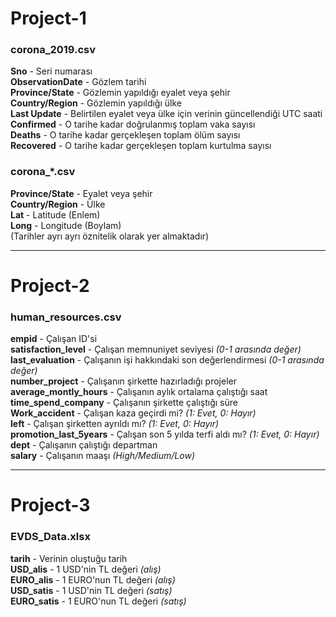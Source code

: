 # Project-1
### corona_2019.csv
**Sno** 		        - Seri numarası <br>
**ObservationDate** - Gözlem tarihi <br>
**Province/State** 	- Gözlemin yapıldığı eyalet veya şehir<br>
**Country/Region** 	- Gözlemin yapıldığı ülke<br>
**Last Update** 	  - Belirtilen eyalet veya ülke için verinin güncellendiği UTC saati<br>
**Confirmed** 	    - O tarihe kadar doğrulanmış toplam vaka sayısı<br>
**Deaths** 		      - O tarihe kadar gerçekleşen toplam ölüm sayısı<br>
**Recovered** 	    - O tarihe kadar gerçekleşen toplam kurtulma sayısı<br>

### corona_*.csv 
**Province/State** 	- Eyalet veya şehir <br>
**Country/Region** 	- Ülke<br>
**Lat** 		        - Latitude (Enlem)<br>
**Long** 		        - Longitude (Boylam)<br>
(Tarihler ayrı ayrı öznitelik olarak yer almaktadır)

---

# Project-2
### human_resources.csv
**empid** 					- Çalışan ID'si <br>
**satisfaction_level** 		- Çalışan memnuniyet seviyesi *(0-1 arasında değer)* <br>
**last_evaluation** 		- Çalışanın işi hakkındaki son değerlendirmesi *(0-1 arasında değer)* <br>
**number_project** 			- Çalışanın şirkette hazırladığı projeler <br>
**average_montly_hours** 	- Çalışanın aylık ortalama çalıştığı saat <br>
**time_spend_company** 		- Çalışanın şirkette çalıştığı süre <br>
**Work_accident** 			- Çalışan kaza geçirdi mi? *(1: Evet, 0: Hayır)* <br>
**left** 					- Çalışan şirketten ayrıldı mı? *(1: Evet, 0: Hayır)*<br>
**promotion_last_5years** 	- Çalışan son 5 yılda terfi aldı mı? *(1: Evet, 0: Hayır)* <br>
**dept** 					- Çalışanın çalıştığı departman <br>
**salary** 					- Çalışanın maaşı *(High/Medium/Low)* <br>

---

# Project-3
### EVDS_Data.xlsx
**tarih** 			- Verinin oluştuğu tarih <br>
**USD_alis** 		- 1 USD'nin TL değeri *(alış)* <br>
**EURO_alis** 		- 1 EURO'nun TL değeri *(alış)* <br>
**USD_satis** 		- 1 USD'nin TL değeri *(satış)* <br>
**EURO_satis** 		- 1 EURO'nun TL değeri *(satış)* <br>

